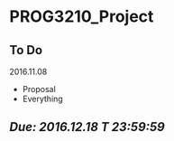 # PROG3210_Project

## To Do

2016.11.08


- Proposal
- Everything

## **_Due: 2016.12.18 T 23:59:59_**
